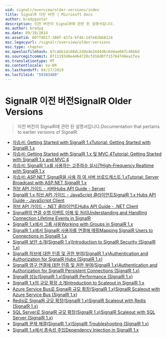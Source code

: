 ```yaml
---
uid: signalr/overview/older-versions/index
title: SignalR 이전 버전 | Microsoft Docs
author: bradygaster
description: 이전 버전의 SignalR에 관련 된 설명서입니다.
ms.author: bradyg
ms.date: 09/19/2014
ms.assetid: 607f4617-380f-41fa-bf46-147e82bb8124
msc.legacyurl: /signalr/overview/older-versions
msc.type: chapter
ms.openlocfilehash: 67ca6b1dc68dc2dde4e24d4d6c6ddae04fc4bb6d
ms.sourcegitcommit: 0f1119340e4464720cfd16d0ff15764746ea1fea
ms.translationtype: MT
ms.contentlocale: ko-KR
ms.lasthandoff: 04/17/2019
ms.locfileid: "59383488"
---
```

# <a name="signalr-older-versions"></a><span data-ttu-id="ae3f1-103">SignalR 이전 버전</span><span class="sxs-lookup"><span data-stu-id="ae3f1-103">SignalR Older Versions</span></span>

> <span data-ttu-id="ae3f1-104">이전 버전의 SignalR에 관련 된 설명서입니다.</span><span class="sxs-lookup"><span data-stu-id="ae3f1-104">Documentation that pertains to earlier versions of SignalR.</span></span>


- [<span data-ttu-id="ae3f1-105">자습서: Getting Started with SignalR 1.x</span><span class="sxs-lookup"><span data-stu-id="ae3f1-105">Tutorial: Getting Started with SignalR 1.x</span></span>](tutorial-getting-started-with-signalr.md)
- [<span data-ttu-id="ae3f1-106">자습서: Getting Started with SignalR 1.x 및 MVC 4</span><span class="sxs-lookup"><span data-stu-id="ae3f1-106">Tutorial: Getting Started with SignalR 1.x and MVC 4</span></span>](tutorial-getting-started-with-signalr-and-mvc-4.md)
- [<span data-ttu-id="ae3f1-107">자습서: SignalR 1.x를 사용하는 고주파수 실시간</span><span class="sxs-lookup"><span data-stu-id="ae3f1-107">High-Frequency Realtime with SignalR 1.x</span></span>](tutorial-high-frequency-realtime-with-signalr.md)
- [<span data-ttu-id="ae3f1-108">자습서: ASP.NET SignalR을 사용 하 여 서버 브로드캐스트 1.x</span><span class="sxs-lookup"><span data-stu-id="ae3f1-108">Tutorial: Server Broadcast with ASP.NET SignalR 1.x</span></span>](tutorial-server-broadcast-with-aspnet-signalr.md)
- [<span data-ttu-id="ae3f1-109">허브 API 가이드 - 서버</span><span class="sxs-lookup"><span data-stu-id="ae3f1-109">Hubs API Guide - Server</span></span>](signalr-1x-hubs-api-guide-server.md)
- [<span data-ttu-id="ae3f1-110">SignalR 1.x 허브 API 가이드 - JavaScript 클라이언트</span><span class="sxs-lookup"><span data-stu-id="ae3f1-110">SignalR 1.x Hubs API Guide - JavaScript Client</span></span>](signalr-1x-hubs-api-guide-javascript-client.md)
- [<span data-ttu-id="ae3f1-111">허브 API 가이드 - .NET 클라이언트</span><span class="sxs-lookup"><span data-stu-id="ae3f1-111">Hubs API Guide - .NET Client</span></span>](signalr-1x-hubs-api-guide-net-client.md)
- [<span data-ttu-id="ae3f1-112">SignalR의 연결 수명 이벤트 이해 및 처리</span><span class="sxs-lookup"><span data-stu-id="ae3f1-112">Understanding and Handling Connection Lifetime Events in SignalR</span></span>](handling-connection-lifetime-events.md)
- [<span data-ttu-id="ae3f1-113">SignalR 1.x에서 그룹 사용</span><span class="sxs-lookup"><span data-stu-id="ae3f1-113">Working with Groups in SignalR 1.x</span></span>](working-with-groups.md)
- [<span data-ttu-id="ae3f1-114">SignalR 1.x에서 SignalR 사용자를 연결에 매핑</span><span class="sxs-lookup"><span data-stu-id="ae3f1-114">Mapping SignalR Users to Connections in SignalR 1.x</span></span>](mapping-users-to-connections.md)
- [<span data-ttu-id="ae3f1-115">SignalR 보안 소개(SignalR 1.x)</span><span class="sxs-lookup"><span data-stu-id="ae3f1-115">Introduction to SignalR Security (SignalR 1.x)</span></span>](introduction-to-security.md)
- [<span data-ttu-id="ae3f1-116">SignalR 허브에 대한 인증 및 권한 부여(SignalR 1.x)</span><span class="sxs-lookup"><span data-stu-id="ae3f1-116">Authentication and Authorization for SignalR Hubs (SignalR 1.x)</span></span>](hub-authorization.md)
- [<span data-ttu-id="ae3f1-117">SignalR 영구 연결에 대한 인증 및 권한 부여(SignalR 1.x)</span><span class="sxs-lookup"><span data-stu-id="ae3f1-117">Authentication and Authorization for SignalR Persistent Connections (SignalR 1.x)</span></span>](persistent-connection-authorization.md)
- [<span data-ttu-id="ae3f1-118">SignalR 성능(SignalR 1.x)</span><span class="sxs-lookup"><span data-stu-id="ae3f1-118">SignalR Performance (SignalR 1.x)</span></span>](signalr-performance.md)
- [<span data-ttu-id="ae3f1-119">SignalR 1.x의 규모 확장 소개</span><span class="sxs-lookup"><span data-stu-id="ae3f1-119">Introduction to Scaleout in SignalR 1.x</span></span>](scaleout-in-signalr.md)
- [<span data-ttu-id="ae3f1-120">Azure Service Bus로 SignalR 규모 확장(SignalR 1.x)</span><span class="sxs-lookup"><span data-stu-id="ae3f1-120">SignalR Scaleout with Azure Service Bus (SignalR 1.x)</span></span>](scaleout-with-windows-azure-service-bus.md)
- [<span data-ttu-id="ae3f1-121">Redis로 SignalR 규모 확장(SignalR 1.x)</span><span class="sxs-lookup"><span data-stu-id="ae3f1-121">SignalR Scaleout with Redis (SignalR 1.x)</span></span>](scaleout-with-redis.md)
- [<span data-ttu-id="ae3f1-122">SQL Server로 SignalR 규모 확장(SignalR 1.x)</span><span class="sxs-lookup"><span data-stu-id="ae3f1-122">SignalR Scaleout with SQL Server (SignalR 1.x)</span></span>](scaleout-with-sql-server.md)
- [<span data-ttu-id="ae3f1-123">SignalR 문제 해결(SignalR 1.x)</span><span class="sxs-lookup"><span data-stu-id="ae3f1-123">SignalR Troubleshooting (SignalR 1.x)</span></span>](troubleshooting.md)
- [<span data-ttu-id="ae3f1-124">SignalR 1.x에서 종속성 주입</span><span class="sxs-lookup"><span data-stu-id="ae3f1-124">Dependency Injection in SignalR 1.x</span></span>](dependency-injection.md)
